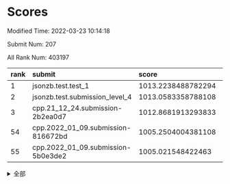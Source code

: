 # Scores

Modified Time: 2022-03-23 10:14:18

Submit Num: 207

All Rank Num: 403197

| rank |               submit               |       score        |       sigma        | pk_num |
| :--- | :--------------------------------- | :----------------- | :----------------- | :----- |
| 1    | jsonzb.test.test_1                 | 1013.2238488782294 | 0.8072024423908879 | 7790   |
| 2    | jsonzb.test.submission_level_4     | 1013.0583358788108 | 0.8021584226105372 | 7795   |
| 3    | cpp.21_12_24.submission-2b2ea0d7   | 1012.8681913293833 | 0.8010387450157479 | 7790   |
| 54   | cpp.2022_01_09.submission-816672bd | 1005.2504004381108 | 0.7276424703834826 | 7794   |
| 55   | cpp.2022_01_09.submission-5b0e3de2 | 1005.021548422463  | 0.7211577059876424 | 7795   |


<details>
<summary>全部</summary>

| rank |                 submit                 |       score        |       sigma        | pk_num |
| :--- | :------------------------------------- | :----------------- | :----------------- | :----- |
| 1    | jsonzb.test.test_1                     | 1013.2238488782294 | 0.8072024423908879 | 7790   |
| 2    | jsonzb.test.submission_level_4         | 1013.0583358788108 | 0.8021584226105372 | 7795   |
| 3    | cpp.21_12_24.submission-2b2ea0d7       | 1012.8681913293833 | 0.8010387450157479 | 7790   |
| 4    | gobigger.level_3.submission_level_3_30 | 1011.4486723888903 | 0.7667414768945956 | 7790   |
| 5    | gobigger.level_3.submission_level_3_23 | 1011.1955332934559 | 0.7530503677831423 | 7794   |
| 6    | gobigger.level_3.submission_level_3_42 | 1011.0898173106165 | 0.7728902236562188 | 7784   |
| 7    | gobigger.level_3.submission_level_3_4  | 1011.0794933489055 | 0.7632612265169979 | 7793   |
| 8    | gobigger.level_3.submission_level_3_25 | 1011.0403995610891 | 0.7751734094793954 | 7794   |
| 9    | gobigger.level_3.submission_level_3_0  | 1011.0203488193504 | 0.7685461263548568 | 7790   |
| 10   | gobigger.level_3.submission_level_3_36 | 1010.8885404921025 | 0.7544030216804646 | 7790   |
| 11   | gobigger.level_3.submission_level_3_27 | 1010.611971523529  | 0.7512723021255483 | 7787   |
| 12   | gobigger.level_3.submission_level_3_28 | 1010.5923100863275 | 0.7458604433986991 | 7796   |
| 13   | gobigger.level_3.submission_level_3_9  | 1010.4147722533637 | 0.7800159569239997 | 7788   |
| 14   | gobigger.level_3.submission_level_3_15 | 1010.3998061742634 | 0.7685043067624324 | 7798   |
| 15   | gobigger.level_3.submission_level_3_26 | 1010.3917408798395 | 0.7490178704333122 | 7793   |
| 16   | gobigger.level_3.submission_level_3_20 | 1010.3347812584377 | 0.7573531959126754 | 7788   |
| 17   | gobigger.level_3.submission_level_3_37 | 1010.2950733441007 | 0.7875010520294247 | 7796   |
| 18   | gobigger.level_3.submission_level_3_34 | 1010.2880416575165 | 0.7525304726936383 | 7791   |
| 19   | gobigger.level_3.submission_level_3_45 | 1010.2490075118448 | 0.7591790384441065 | 7784   |
| 20   | gobigger.level_3.submission_level_3_43 | 1010.2235886599605 | 0.7857461886493431 | 7792   |
| 21   | gobigger.level_3.submission_level_3_19 | 1010.1960572423694 | 0.7755499444170798 | 7788   |
| 22   | gobigger.level_3.submission_level_3_5  | 1010.1349715719298 | 0.7647724259030043 | 7791   |
| 23   | gobigger.level_3.submission_level_3_38 | 1010.1224333377886 | 0.7309746855193554 | 7796   |
| 24   | gobigger.level_3.submission_level_3_21 | 1010.119742414047  | 0.7412888951593075 | 7789   |
| 25   | gobigger.level_3.submission_level_3_3  | 1010.0564366121297 | 0.7638801299256    | 7789   |
| 26   | gobigger.level_3.submission_level_3_11 | 1010.0381264372977 | 0.7989422650206154 | 7784   |
| 27   | gobigger.level_3.submission_level_3_40 | 1010.0256261480097 | 0.7669370966408893 | 7797   |
| 28   | gobigger.level_3.submission_level_3_49 | 1009.9908535043244 | 0.7439678634803749 | 7790   |
| 29   | gobigger.level_3.submission_level_3_24 | 1009.8963837953232 | 0.7762475346500464 | 7793   |
| 30   | gobigger.level_3.submission_level_3_6  | 1009.8697163100945 | 0.7517800902020216 | 7791   |
| 31   | gobigger.level_3.submission_level_3_1  | 1009.8504564617465 | 0.7561893280357864 | 7789   |
| 32   | gobigger.level_3.submission_level_3_16 | 1009.8100640763389 | 0.7559586714774128 | 7787   |
| 33   | gobigger.level_3.submission_level_3_29 | 1009.8053544260686 | 0.7415156081529445 | 7794   |
| 34   | gobigger.level_3.submission_level_3_32 | 1009.7936843107908 | 0.7449550367680693 | 7789   |
| 35   | gobigger.level_3.submission_level_3_12 | 1009.6959927230166 | 0.7603960487666018 | 7794   |
| 36   | gobigger.level_3.submission_level_3_22 | 1009.6673088120542 | 0.7662803779379106 | 7785   |
| 37   | gobigger.level_3.submission_level_3_48 | 1009.6561638098772 | 0.7535615661469683 | 7792   |
| 38   | gobigger.level_3.submission_level_3_33 | 1009.6410432826503 | 0.7684586534081661 | 7794   |
| 39   | gobigger.level_3.submission_level_3_44 | 1009.620939977552  | 0.7685563940929859 | 7790   |
| 40   | gobigger.level_3.submission_level_3_39 | 1009.6122867634939 | 0.7688706558712453 | 7788   |
| 41   | gobigger.level_3.submission_level_3_10 | 1009.5989068342408 | 0.7570911168478348 | 7795   |
| 42   | gobigger.level_3.submission_level_3_46 | 1009.5247150118099 | 0.7606700339928111 | 7791   |
| 43   | gobigger.level_3.submission_level_3_13 | 1009.5200117840664 | 0.7555257806758169 | 7790   |
| 44   | gobigger.level_3.submission_level_3_35 | 1009.4763842271184 | 0.7346045293553441 | 7789   |
| 45   | gobigger.level_3.submission_level_3_47 | 1009.411363021559  | 0.7379369652788473 | 7795   |
| 46   | gobigger.level_3.submission_level_3_14 | 1009.1987764271593 | 0.7480172504305871 | 7790   |
| 47   | gobigger.level_3.submission_level_3_31 | 1009.17999483526   | 0.7369349733568082 | 7794   |
| 48   | gobigger.level_3.submission_level_3_17 | 1009.1694470772193 | 0.7411870658010057 | 7793   |
| 49   | gobigger.level_3.submission_level_3_8  | 1009.1377734505979 | 0.7716188852330935 | 7789   |
| 50   | gobigger.level_3.submission_level_3_7  | 1009.0898648246528 | 0.7638879978751536 | 7790   |
| 51   | gobigger.level_3.submission_level_3_18 | 1009.0080841447733 | 0.7601869901097243 | 7795   |
| 52   | gobigger.level_3.submission_level_3_41 | 1008.975091363363  | 0.7276832609400105 | 7788   |
| 53   | gobigger.level_3.submission_level_3_2  | 1008.8640092037768 | 0.7393886345272208 | 7797   |
| 54   | cpp.2022_01_09.submission-816672bd     | 1005.2504004381108 | 0.7276424703834826 | 7794   |
| 55   | cpp.2022_01_09.submission-5b0e3de2     | 1005.021548422463  | 0.7211577059876424 | 7795   |
| 56   | gobigger.level_1.submission_level_1_19 | 1004.8396249730363 | 0.718365776692806  | 7791   |
| 57   | gobigger.level_1.submission_level_1_30 | 1004.7696258983731 | 0.7274354189676392 | 7790   |
| 58   | gobigger.level_1.submission_level_1_44 | 1004.4602018543924 | 0.7312603461756054 | 7795   |
| 59   | gobigger.level_1.submission_level_1_35 | 1004.2994431281462 | 0.7306296711971529 | 7789   |
| 60   | gobigger.level_1.submission_level_1_42 | 1004.1222205495224 | 0.7237643339072506 | 7784   |
| 61   | gobigger.level_1.submission_level_1_41 | 1004.1033764618331 | 0.7249244934580994 | 7790   |
| 62   | gobigger.level_1.submission_level_1_1  | 1004.0774877230621 | 0.7199124991156417 | 7788   |
| 63   | gobigger.level_1.submission_level_1_34 | 1004.047419673541  | 0.7267944774569847 | 7791   |
| 64   | gobigger.level_1.submission_level_1_43 | 1004.0275968783667 | 0.7240155531743309 | 7796   |
| 65   | gobigger.level_1.submission_level_1_23 | 1003.8514842292116 | 0.7066405854438227 | 7791   |
| 66   | gobigger.level_1.submission_level_1_4  | 1003.8070874394981 | 0.7010481551850818 | 7789   |
| 67   | gobigger.level_1.submission_level_1_7  | 1003.7978867989603 | 0.7250855257393068 | 7791   |
| 68   | gobigger.level_1.submission_level_1_38 | 1003.7264430056812 | 0.721056964859737  | 7788   |
| 69   | gobigger.level_1.submission_level_1_33 | 1003.6873633872976 | 0.7080728695659557 | 7787   |
| 70   | gobigger.level_1.submission_level_1_45 | 1003.6636492996741 | 0.7102092427055742 | 7793   |
| 71   | gobigger.level_1.submission_level_1_0  | 1003.6495220870906 | 0.7216005248500973 | 7788   |
| 72   | gobigger.level_1.submission_level_1_26 | 1003.5325839927277 | 0.714277114392396  | 7793   |
| 73   | gobigger.level_1.submission_level_1_40 | 1003.5201582512589 | 0.7135251824710618 | 7783   |
| 74   | gobigger.level_1.submission_level_1_20 | 1003.4318526894062 | 0.7149625255323305 | 7793   |
| 75   | gobigger.level_1.submission_level_1_5  | 1003.4293492022158 | 0.7094134313806568 | 7791   |
| 76   | gobigger.level_1.submission_level_1_29 | 1003.423709782251  | 0.724542771854567  | 7797   |
| 77   | gobigger.level_1.submission_level_1_18 | 1003.4190240089488 | 0.7184219016889857 | 7794   |
| 78   | gobigger.level_1.submission_level_1_9  | 1003.3956968344028 | 0.7010468718276397 | 7796   |
| 79   | gobigger.level_1.submission_level_1_31 | 1003.3832303778396 | 0.7064163458909009 | 7791   |
| 80   | gobigger.level_1.submission_level_1_47 | 1003.3807199881046 | 0.723620958812572  | 7796   |
| 81   | gobigger.level_1.submission_level_1_11 | 1003.3629686191862 | 0.7189021773080561 | 7795   |
| 82   | gobigger.level_1.submission_level_1_37 | 1003.2677566796658 | 0.7186050274171459 | 7788   |
| 83   | gobigger.level_1.submission_level_1_2  | 1003.220627121165  | 0.7092304156231645 | 7793   |
| 84   | gobigger.level_1.submission_level_1_8  | 1003.2138990306264 | 0.7017679393195533 | 7788   |
| 85   | gobigger.level_1.submission_level_1_10 | 1003.148917144509  | 0.7150627784969623 | 7791   |
| 86   | gobigger.level_1.submission_level_1_39 | 1003.0801185647865 | 0.7112508509735154 | 7796   |
| 87   | gobigger.level_1.submission_level_1_12 | 1003.0325821995923 | 0.7214938047709432 | 7795   |
| 88   | gobigger.level_1.submission_level_1_3  | 1003.0140611984374 | 0.7100496839779145 | 7793   |
| 89   | gobigger.level_1.submission_level_1_48 | 1003.0023659856216 | 0.7081288266025022 | 7793   |
| 90   | gobigger.level_1.submission_level_1_27 | 1002.9522745428447 | 0.7237398527037154 | 7793   |
| 91   | gobigger.level_1.submission_level_1_17 | 1002.9078378631207 | 0.7097272119413127 | 7796   |
| 92   | gobigger.level_1.submission_level_1_32 | 1002.8742378735999 | 0.7178510026108297 | 7792   |
| 93   | gobigger.level_1.submission_level_1_21 | 1002.8207437696262 | 0.7153268919726699 | 7790   |
| 94   | gobigger.level_1.submission_level_1_22 | 1002.7844753611754 | 0.7217864353995169 | 7792   |
| 95   | gobigger.level_1.submission_level_1_15 | 1002.7133467402643 | 0.7239835685383436 | 7790   |
| 96   | gobigger.level_1.submission_level_1_25 | 1002.6790904344173 | 0.7133585523761626 | 7790   |
| 97   | gobigger.level_1.submission_level_1_14 | 1002.6335422364742 | 0.7107793258624531 | 7792   |
| 98   | gobigger.level_1.submission_level_1_13 | 1002.5635497536945 | 0.7128170897934617 | 7789   |
| 99   | gobigger.level_1.submission_level_1_49 | 1002.5430536428597 | 0.7144566122568343 | 7796   |
| 100  | gobigger.level_1.submission_level_1_24 | 1002.4517240063519 | 0.7099574098841923 | 7787   |
| 101  | gobigger.level_1.submission_level_1_36 | 1002.4043806390183 | 0.7217949584264212 | 7790   |
| 102  | gobigger.level_1.submission_level_1_28 | 1002.1394737749516 | 0.7095120304334274 | 7793   |
| 103  | gobigger.level_1.submission_level_1_46 | 1002.0858148025845 | 0.7048621592293333 | 7790   |
| 104  | gobigger.level_1.submission_level_1_6  | 1002.0600064788536 | 0.7080786851053711 | 7790   |
| 105  | gobigger.level_1.submission_level_1_16 | 1001.9845686790621 | 0.714610119607614  | 7794   |
| 106  | gobigger.random.submission_random_15   | 997.5709033540389  | 0.7169908199620166 | 7789   |
| 107  | gobigger.random.submission_random_20   | 996.8688998775643  | 0.7119710814195652 | 7792   |
| 108  | gobigger.random.submission_random_28   | 996.8595699427607  | 0.7104825304896452 | 7790   |
| 109  | gobigger.random.submission_random_45   | 996.8101121144471  | 0.7078549559006155 | 7793   |
| 110  | gobigger.random.submission_random_11   | 996.6988821390503  | 0.7126952810170303 | 7789   |
| 111  | gobigger.random.submission_random_19   | 996.6930823772884  | 0.720916990121635  | 7795   |
| 112  | gobigger.random.submission_random_21   | 996.6682134375772  | 0.7148471793717568 | 7782   |
| 113  | gobigger.random.submission_random_26   | 996.5252646729351  | 0.7226575863765774 | 7795   |
| 114  | gobigger.random.submission_random_40   | 996.4984187537452  | 0.7067076650105389 | 7794   |
| 115  | gobigger.random.submission_random_32   | 996.4980720440985  | 0.7165696831437289 | 7788   |
| 116  | gobigger.random.submission_random_22   | 996.4723153150132  | 0.7065689029326676 | 7787   |
| 117  | gobigger.random.submission_random_29   | 996.4549687751708  | 0.7097559155824908 | 7795   |
| 118  | gobigger.random.submission_random_35   | 996.4136633389704  | 0.7226640867090466 | 7789   |
| 119  | gobigger.random.submission_random_24   | 996.3934980920867  | 0.7122420824579527 | 7788   |
| 120  | gobigger.random.submission_random_41   | 996.3798426981893  | 0.7110063761076242 | 7791   |
| 121  | gobigger.random.submission_random_4    | 996.3746418467491  | 0.7159227109846089 | 7794   |
| 122  | gobigger.random.submission_random_9    | 996.3442712793711  | 0.7137608027719822 | 7793   |
| 123  | gobigger.random.submission_random_17   | 996.3263380895283  | 0.7040414821666166 | 7792   |
| 124  | gobigger.random.submission_random_42   | 996.3150904902374  | 0.7074734059724511 | 7792   |
| 125  | gobigger.random.submission_random_3    | 996.2898184775988  | 0.7058457576004242 | 7790   |
| 126  | gobigger.random.submission_random_27   | 996.2232473919382  | 0.7180820998515764 | 7793   |
| 127  | gobigger.random.submission_random_6    | 996.19699794246    | 0.7157133820093204 | 7794   |
| 128  | gobigger.random.submission_random_0    | 996.1784138999134  | 0.7082986715348584 | 7788   |
| 129  | gobigger.random.submission_random_23   | 996.1539284121033  | 0.7059615684886911 | 7792   |
| 130  | gobigger.random.submission_random_47   | 996.1017347277541  | 0.6903286423350532 | 7792   |
| 131  | gobigger.random.submission_random_2    | 996.0665423057942  | 0.7270596260370616 | 7791   |
| 132  | gobigger.random.submission_random_7    | 996.0665300921346  | 0.7120436545225932 | 7787   |
| 133  | gobigger.random.submission_random_25   | 996.0664929580549  | 0.7037214923845053 | 7791   |
| 134  | gobigger.random.submission_random_5    | 996.0375079429607  | 0.7066493697567311 | 7790   |
| 135  | gobigger.random.submission_random_33   | 996.0163458343726  | 0.7028527678749222 | 7791   |
| 136  | gobigger.random.submission_random_31   | 996.0035022266345  | 0.7047473666700916 | 7790   |
| 137  | gobigger.random.submission_random_36   | 995.931344610914   | 0.7253765008802842 | 7788   |
| 138  | gobigger.random.submission_random_38   | 995.9179878529523  | 0.7071441445110916 | 7789   |
| 139  | gobigger.random.submission_random_14   | 995.7358464664713  | 0.713397093595628  | 7791   |
| 140  | gobigger.random.submission_random_49   | 995.7128886994635  | 0.7049002629268504 | 7790   |
| 141  | gobigger.random.submission_random_48   | 995.7087920867281  | 0.7245748291000048 | 7789   |
| 142  | gobigger.random.submission_random_44   | 995.7077208855235  | 0.7152886937373768 | 7797   |
| 143  | gobigger.random.submission_random_12   | 995.7053928405844  | 0.7120502577172025 | 7791   |
| 144  | gobigger.random.submission_random_13   | 995.6754908338967  | 0.704505015506166  | 7789   |
| 145  | gobigger.random.submission_random_8    | 995.6680933876648  | 0.7223703545454535 | 7789   |
| 146  | gobigger.random.submission_random_37   | 995.6068938291022  | 0.7156519396138242 | 7791   |
| 147  | gobigger.random.submission_random_43   | 995.4772278784532  | 0.7178363932836224 | 7794   |
| 148  | gobigger.random.submission_random_34   | 995.3654730264066  | 0.7251246195248506 | 7791   |
| 149  | gobigger.random.submission_random_16   | 995.3038075418282  | 0.7331768535495765 | 7794   |
| 150  | gobigger.random.submission_random_10   | 995.2125134902493  | 0.7126324740088098 | 7788   |
| 151  | gobigger.random.submission_random_1    | 995.1784278673194  | 0.7052457161656899 | 7795   |
| 152  | gobigger.random.submission_random_18   | 995.0096862410728  | 0.7147151391196646 | 7790   |
| 153  | gobigger.random.submission_random_39   | 994.5294059272993  | 0.7146696968514895 | 7791   |
| 154  | gobigger.random.submission_random_30   | 994.3051856290389  | 0.7270214971756292 | 7791   |
| 155  | gobigger.random.submission_random_46   | 994.2087022326953  | 0.7275472119337127 | 7797   |
| 156  | gobigger.level_2.submission_level_2_3  | 993.5739096868089  | 0.7303672084882136 | 7793   |
| 157  | gobigger.level_2.submission_level_2_41 | 993.5455769714441  | 0.7389472230436409 | 7794   |
| 158  | gobigger.level_2.submission_level_2_2  | 993.3636502410968  | 0.7348160457457211 | 7795   |
| 159  | gobigger.level_2.submission_level_2_38 | 993.3629496958806  | 0.7227824207678796 | 7798   |
| 160  | gobigger.level_2.submission_level_2_12 | 993.3248701852649  | 0.7253904354230122 | 7793   |
| 161  | gobigger.level_2.submission_level_2_22 | 993.3083723387949  | 0.7297490509153974 | 7794   |
| 162  | gobigger.level_2.submission_level_2_44 | 993.1624006924532  | 0.7295850935554702 | 7784   |
| 163  | gobigger.level_2.submission_level_2_35 | 993.1325248079182  | 0.7271384430146015 | 7792   |
| 164  | gobigger.level_2.submission_level_2_0  | 993.1323259955946  | 0.7247880128965342 | 7792   |
| 165  | gobigger.level_2.submission_level_2_13 | 993.055753159134   | 0.7569586638310488 | 7793   |
| 166  | gobigger.level_2.submission_level_2_23 | 993.0476019491447  | 0.7356189418693106 | 7788   |
| 167  | gobigger.level_2.submission_level_2_33 | 992.8201855869545  | 0.7385235726048943 | 7789   |
| 168  | gobigger.level_2.submission_level_2_7  | 992.7665878178187  | 0.7555446575506025 | 7784   |
| 169  | gobigger.level_2.submission_level_2_14 | 992.7320103201744  | 0.7448442995949014 | 7792   |
| 170  | gobigger.level_2.submission_level_2_32 | 992.6539116740302  | 0.7461172897516715 | 7793   |
| 171  | gobigger.level_2.submission_level_2_27 | 992.6225936637674  | 0.7332990068177632 | 7788   |
| 172  | gobigger.level_2.submission_level_2_19 | 992.5547310208356  | 0.7322921817865554 | 7793   |
| 173  | gobigger.level_2.submission_level_2_1  | 992.5261599577708  | 0.7355180521932999 | 7796   |
| 174  | gobigger.level_2.submission_level_2_16 | 992.5164056774281  | 0.7446599426225367 | 7786   |
| 175  | gobigger.level_2.submission_level_2_20 | 992.4869160940143  | 0.7361191969499814 | 7787   |
| 176  | gobigger.level_2.submission_level_2_21 | 992.4656442372167  | 0.7507652924642648 | 7785   |
| 177  | gobigger.level_2.submission_level_2_18 | 992.4618250820341  | 0.7421283805073379 | 7794   |
| 178  | gobigger.level_2.submission_level_2_25 | 992.2976332285753  | 0.7454736816880005 | 7791   |
| 179  | gobigger.level_2.submission_level_2_4  | 992.2468385170198  | 0.7274470388940384 | 7792   |
| 180  | gobigger.level_2.submission_level_2_10 | 992.235377093891   | 0.735098259485806  | 7791   |
| 181  | gobigger.level_2.submission_level_2_28 | 992.2266776153566  | 0.742780255883442  | 7789   |
| 182  | gobigger.level_2.submission_level_2_49 | 992.2261611686412  | 0.7512469595475015 | 7793   |
| 183  | gobigger.level_2.submission_level_2_36 | 992.0107285152802  | 0.7495898808689812 | 7796   |
| 184  | gobigger.level_2.submission_level_2_47 | 991.9859564278295  | 0.7440047746599845 | 7796   |
| 185  | gobigger.level_2.submission_level_2_24 | 991.9460896413652  | 0.7461067210916776 | 7785   |
| 186  | gobigger.level_2.submission_level_2_45 | 991.9296037353246  | 0.7411510253606433 | 7789   |
| 187  | gobigger.level_2.submission_level_2_46 | 991.8995660135307  | 0.7394089794509269 | 7793   |
| 188  | gobigger.level_2.submission_level_2_9  | 991.8599549350009  | 0.7396495511447573 | 7788   |
| 189  | gobigger.level_2.submission_level_2_26 | 991.8174922506315  | 0.7252725543280345 | 7787   |
| 190  | gobigger.level_2.submission_level_2_15 | 991.7365371202449  | 0.7518307250798335 | 7794   |
| 191  | gobigger.level_2.submission_level_2_48 | 991.7108087124645  | 0.73915732181597   | 7796   |
| 192  | gobigger.level_2.submission_level_2_42 | 991.6894906589544  | 0.7501548260218629 | 7793   |
| 193  | gobigger.level_2.submission_level_2_31 | 991.3944178900816  | 0.7385997345029051 | 7793   |
| 194  | gobigger.level_2.submission_level_2_6  | 991.1455401020517  | 0.7415055765619092 | 7790   |
| 195  | gobigger.level_2.submission_level_2_11 | 991.1175251976279  | 0.7562385988065982 | 7788   |
| 196  | gobigger.level_2.submission_level_2_8  | 991.0977572964089  | 0.7562584024903382 | 7790   |
| 197  | gobigger.level_2.submission_level_2_17 | 991.0545478674973  | 0.7361702579702453 | 7794   |
| 198  | gobigger.level_2.submission_level_2_39 | 990.8299636235614  | 0.7620739613884323 | 7795   |
| 199  | gobigger.level_2.submission_level_2_30 | 990.8071720831157  | 0.7580529122125325 | 7793   |
| 200  | gobigger.level_2.submission_level_2_5  | 990.6981056146614  | 0.7478588861561548 | 7793   |
| 201  | gobigger.level_2.submission_level_2_29 | 990.6771551825639  | 0.768908821935774  | 7786   |
| 202  | gobigger.level_2.submission_level_2_37 | 990.5236078147734  | 0.7480443749797561 | 7792   |
| 203  | gobigger.level_2.submission_level_2_34 | 990.017682073168   | 0.7629703957617294 | 7788   |
| 204  | gobigger.level_2.submission_level_2_40 | 989.7544465515318  | 0.7772765648813179 | 7794   |
| 205  | gobigger.level_2.submission_level_2_43 | 989.6140546329387  | 0.7718348266757066 | 7791   |
| 206  | gobigger.none.submission_none_0        | 978.1674930379336  | 1.2255849649004076 | 7792   |
| 207  | gobigger.none.submission_none_1        | 976.3337064651723  | 1.44344767360586   | 7795   |

</details>